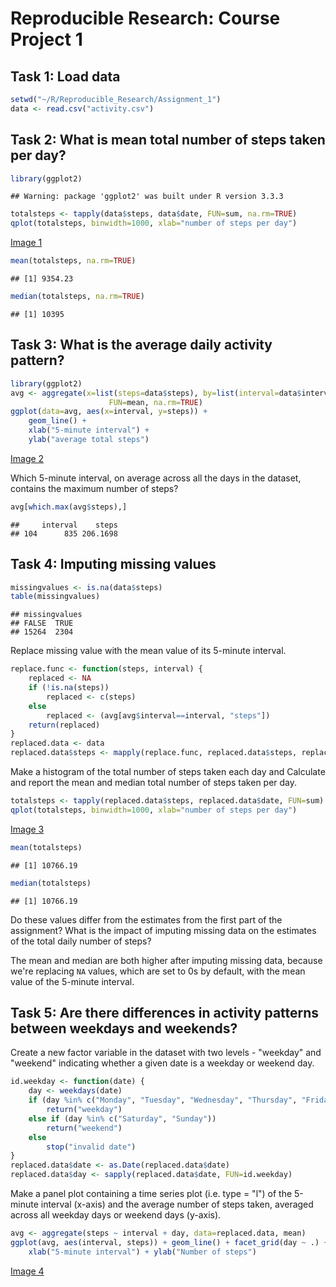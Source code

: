 # Reproducible Research: Course Project 1

## Task 1: Load data

```r
setwd("~/R/Reproducible_Research/Assignment_1")
data <- read.csv("activity.csv")
```

## Task 2: What is mean total number of steps taken per day?

```r
library(ggplot2)
```

```
## Warning: package 'ggplot2' was built under R version 3.3.3
```

```r
totalsteps <- tapply(data$steps, data$date, FUN=sum, na.rm=TRUE)
qplot(totalsteps, binwidth=1000, xlab="number of steps per day")
```

[Image 1](RepData_PeerAssessment1/unnamed-chunk-2-1.png)

```r
mean(totalsteps, na.rm=TRUE)
```

```
## [1] 9354.23
```

```r
median(totalsteps, na.rm=TRUE)
```

```
## [1] 10395
```

## Task 3: What is the average daily activity pattern?

```r
library(ggplot2)
avg <- aggregate(x=list(steps=data$steps), by=list(interval=data$interval),
                      FUN=mean, na.rm=TRUE)
ggplot(data=avg, aes(x=interval, y=steps)) +
    geom_line() +
    xlab("5-minute interval") +
    ylab("average total steps")
```

[Image 2](RepData_PeerAssessment1/unnamed-chunk-3-1.png)

Which 5-minute interval, on average across all the days in the dataset, contains the maximum number of steps?


```r
avg[which.max(avg$steps),]
```

```
##     interval    steps
## 104      835 206.1698
```

## Task 4: Imputing missing values


```r
missingvalues <- is.na(data$steps)
table(missingvalues)
```

```
## missingvalues
## FALSE  TRUE 
## 15264  2304
```

Replace missing value with the mean value of its 5-minute interval. 


```r
replace.func <- function(steps, interval) {
    replaced <- NA
    if (!is.na(steps))
        replaced <- c(steps)
    else
        replaced <- (avg[avg$interval==interval, "steps"])
    return(replaced)
}
replaced.data <- data
replaced.data$steps <- mapply(replace.func, replaced.data$steps, replaced.data$interval)
```

Make a histogram of the total number of steps taken each day and Calculate and report the mean and median total number of steps taken per day. 


```r
totalsteps <- tapply(replaced.data$steps, replaced.data$date, FUN=sum)
qplot(totalsteps, binwidth=1000, xlab="number of steps per day")
```

[Image 3](RepData_PeerAssessment1/unnamed-chunk-7-1.png)

```r
mean(totalsteps)
```

```
## [1] 10766.19
```

```r
median(totalsteps)
```

```
## [1] 10766.19
```

Do these values differ from the estimates from the first part of the assignment? What is the impact of imputing missing data on the estimates of the total daily number of steps? 

The mean and median are both higher after imputing missing data, because we're replacing `NA` values, which are set to 0s by default, with the mean value of the 5-minute interval.

## Task 5: Are there differences in activity patterns between weekdays and weekends?

Create a new factor variable in the dataset with two levels - "weekday" and "weekend" indicating whether a given date is a weekday or weekend day.


```r
id.weekday <- function(date) {
    day <- weekdays(date)
    if (day %in% c("Monday", "Tuesday", "Wednesday", "Thursday", "Friday"))
        return("weekday")
    else if (day %in% c("Saturday", "Sunday"))
        return("weekend")
    else
        stop("invalid date")
}
replaced.data$date <- as.Date(replaced.data$date)
replaced.data$day <- sapply(replaced.data$date, FUN=id.weekday)
```

Make a panel plot containing a time series plot (i.e. type = "l") of the 5-minute interval (x-axis) and the average number of steps taken, averaged across all weekday days or weekend days (y-axis).


```r
avg <- aggregate(steps ~ interval + day, data=replaced.data, mean)
ggplot(avg, aes(interval, steps)) + geom_line() + facet_grid(day ~ .) +
    xlab("5-minute interval") + ylab("Number of steps")
```

[Image 4](RepData_PeerAssessment1/unnamed-chunk-9-1.png)


